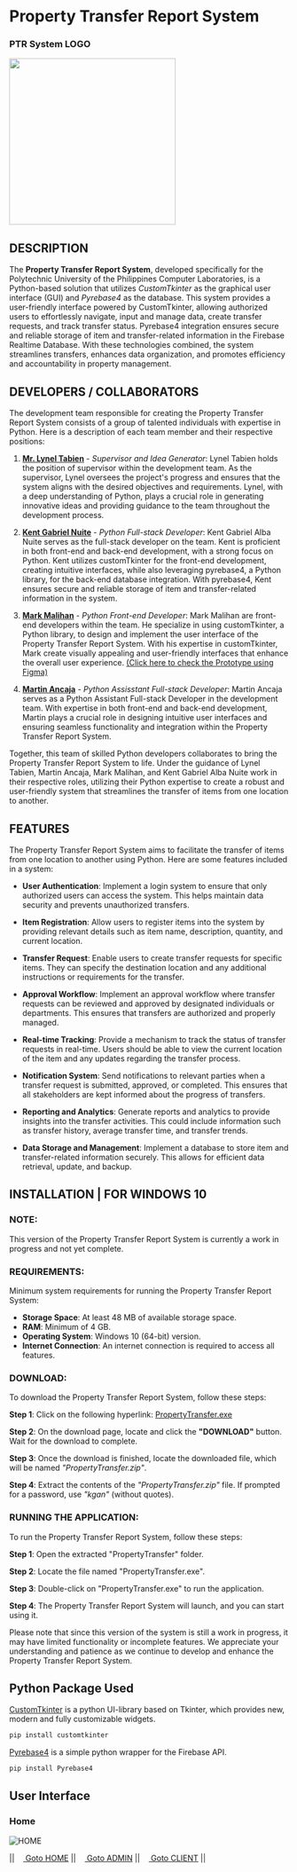 # Property Transfer Report System

### PTR System LOGO
[<img src="https://github.com/kganallinone/PropertyTransferReport/assets/86733485/c6a11cea-a2e0-4493-877a-997e05d3fa7e" heigth="300" width="300"/>](https://www.mediafire.com/file/d2vksih1vi6kp6e/PropertyTransfer.zip/file)
## DESCRIPTION

The **Property Transfer Report System**, developed specifically for the Polytechnic University of the Philippines Computer Laboratories, is a Python-based solution that utilizes *CustomTkinter* as the graphical user interface (GUI) and *Pyrebase4* as the database. This system provides a user-friendly interface powered by CustomTkinter, allowing authorized users to effortlessly navigate, input and manage data, create transfer requests, and track transfer status. Pyrebase4 integration ensures secure and reliable storage of item and transfer-related information in the Firebase Realtime Database. With these technologies combined, the system streamlines transfers, enhances data organization, and promotes efficiency and accountability in property management.

## DEVELOPERS / COLLABORATORS
The development team responsible for creating the Property Transfer Report System consists of a group of talented individuals with expertise in Python. Here is a description of each team member and their respective positions:

1. **[Mr. Lynel Tabien](https://www.facebook.com/lynel.tabien)** - *Supervisor and Idea Generator*:
Lynel Tabien holds the position of supervisor within the development team. As the supervisor, Lynel oversees the project's progress and ensures that the system aligns with the desired objectives and requirements. Lynel, with a deep understanding of Python, plays a crucial role in generating innovative ideas and providing guidance to the team throughout the development process.

2. **[Kent Gabriel Nuite](https://github.com/kganallinone)** - *Python Full-stack Developer*:
Kent Gabriel Alba Nuite serves as the full-stack developer on the team. Kent is proficient in both front-end and back-end development, with a strong focus on Python. Kent utilizes customTkinter for the front-end development, creating intuitive interfaces, while also leveraging pyrebase4, a Python library, for the back-end database integration. With pyrebase4, Kent ensures secure and reliable storage of item and transfer-related information in the system. 

3. **[Mark Malihan](https://github.com/MarkMalihan)** - *Python Front-end Developer*: Mark Malihan are front-end developers within the team. He specialize in using customTkinter, a Python library, to design and implement the user interface of the Property Transfer Report System. With his expertise in customTkinter, Mark create visually appealing and user-friendly interfaces that enhance the overall user experience. [(Click here to check the Prototype using Figma)](https://www.figma.com/file/zp9lGuf5wNZPVT0gkdk9D7/ptr?type=design&node-id=0%3A1&mode=design&t=zmfA1jx0PWIUcc3y-1)

4. **[Martin Ancaja](https://github.com/Louies03)** - *Python Assisstant Full-stack Developer*: Martin Ancaja serves as a Python Assistant Full-stack Developer in the development team. With expertise in both front-end and back-end development, Martin plays a crucial role in designing intuitive user interfaces and ensuring seamless functionality and integration within the Property Transfer Report System.

Together, this team of skilled Python developers collaborates to bring the Property Transfer Report System to life. Under the guidance of Lynel Tabien, Martin Ancaja, Mark Malihan, and Kent Gabriel Alba Nuite work in their respective roles, utilizing their Python expertise to create a robust and user-friendly system that streamlines the transfer of items from one location to another.

## FEATURES
The Property Transfer Report System aims to facilitate the transfer of items from one location to another using Python. Here are some features included in a system:

- **User Authentication**: Implement a login system to ensure that only authorized users can access the system. This helps maintain data security and prevents unauthorized transfers.

- **Item Registration**: Allow users to register items into the system by providing relevant details such as item name, description, quantity, and current location.

- **Transfer Request**: Enable users to create transfer requests for specific items. They can specify the destination location and any additional instructions or requirements for the transfer.

- **Approval Workflow**: Implement an approval workflow where transfer requests can be reviewed and approved by designated individuals or departments. This ensures that transfers are authorized and properly managed.

- **Real-time Tracking**: Provide a mechanism to track the status of transfer requests in real-time. Users should be able to view the current location of the item and any updates regarding the transfer process.

- **Notification System**: Send notifications to relevant parties when a transfer request is submitted, approved, or completed. This ensures that all stakeholders are kept informed about the progress of transfers.

- **Reporting and Analytics**: Generate reports and analytics to provide insights into the transfer activities. This could include information such as transfer history, average transfer time, and transfer trends.

- **Data Storage and Management**: Implement a database to store item and transfer-related information securely. This allows for efficient data retrieval, update, and backup.



## INSTALLATION | FOR WINDOWS 10

### NOTE:
This version of the Property Transfer Report System is currently a work in progress and not yet complete.

### REQUIREMENTS:
Minimum system requirements for running the Property Transfer Report System:

- **Storage Space**: At least 48 MB of available storage space.
- **RAM**: Minimum of 4 GB.
- **Operating System**: Windows 10 (64-bit) version.
- **Internet Connection**: An internet connection is required to access all features.


### DOWNLOAD:
To download the Property Transfer Report System, follow these steps:

**Step 1**: Click on the following hyperlink: [PropertyTransfer.exe](https://www.mediafire.com/file/d2vksih1vi6kp6e/PropertyTransfer.zip/file)

**Step 2**: On the download page, locate and click the **"DOWNLOAD"** button. Wait for the download to complete.

**Step 3**: Once the download is finished, locate the downloaded file, which will be named *"PropertyTransfer.zip"*.

**Step 4**: Extract the contents of the *"PropertyTransfer.zip"* file. If prompted for a password, use *"kgan"* (without quotes).

### RUNNING THE APPLICATION:
To run the Property Transfer Report System, follow these steps:

**Step 1**: Open the extracted "PropertyTransfer" folder.

**Step 2**: Locate the file named "PropertyTransfer.exe".

**Step 3**: Double-click on "PropertyTransfer.exe" to run the application.

**Step 4**: The Property Transfer Report System will launch, and you can start using it.

Please note that since this version of the system is still a work in progress, it may have limited functionality or incomplete features. We appreciate your understanding and patience as we continue to develop and enhance the Property Transfer Report System.


## Python Package Used

[CustomTkinter](https://github.com/TomSchimansky/CustomTkinter) is a python UI-library based on Tkinter, which provides new, modern and fully customizable widgets. 
```bash
pip install customtkinter
```
[Pyrebase4](https://github.com/nhorvath/Pyrebase4) is a simple python wrapper for the Firebase API.
```bash
pip install Pyrebase4
```
## User Interface

### Home
![HOME](https://github.com/kganallinone/PropertyTransferReport/assets/86733485/5f145bc3-1293-4483-b447-bce2b9cdda7c)

|| [<img src="https://static.vecteezy.com/system/resources/previews/010/158/131/original/house-symbol-home-icon-sign-design-free-png.png" width="12"/> Goto HOME](https://github.com/kganallinone/KGANTutorials) || [<img src="https://static.vecteezy.com/system/resources/previews/010/158/131/original/house-symbol-home-icon-sign-design-free-png.png" width="12"/> Goto ADMIN](https://github.com/kganallinone/KGANTutorials) || [<img src="https://static.vecteezy.com/system/resources/previews/010/158/131/original/house-symbol-home-icon-sign-design-free-png.png" width="12"/> Goto CLIENT](https://github.com/kganallinone/KGANTutorials) ||
